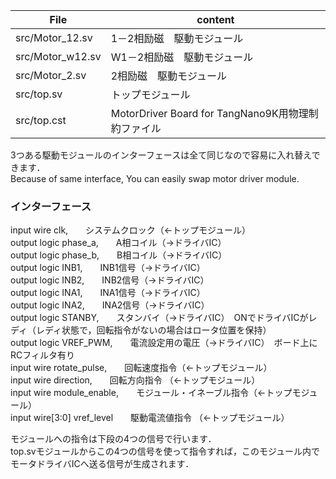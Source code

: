   
|File|content|
|---|---|
src/Motor_12.sv | 1－2相励磁　駆動モジュール  
src/Motor_w12.sv | W1－2相励磁　駆動モジュール  
src/Motor_2.sv | 2相励磁　駆動モジュール  
src/top.sv | トップモジュール  
src/top.cst | MotorDriver Board for TangNano9K用物理制約ファイル  
  
3つある駆動モジュールのインターフェースは全て同じなので容易に入れ替えできます．  
Because of same interface, You can easily swap motor driver module.
  
### インターフェース

  input  wire       clk,　　システムクロック（←トップモジュール）  
  output logic      phase_a,　　A相コイル（→ドライバIC）  
  output logic      phase_b,　　B相コイル（→ドライバIC）  
  output logic      INB1,　　INB1信号（→ドライバIC）  
  output logic      INB2,　　INB2信号（→ドライバIC）  
  output logic      INA1,　　INA1信号（→ドライバIC）  
  output logic      INA2,　　INA2信号（→ドライバIC）  
  output logic      STANBY,　　スタンバイ（→ドライバIC）　ONでドライバICがレディ（レディ状態で，回転指令がないの場合はロータ位置を保持）  
  output logic      VREF_PWM,　　電流設定用の電圧（→ドライバIC）　ボード上にRCフィルタ有り  
  input  wire       rotate_pulse,　　回転速度指令（←トップモジュール）  
  input  wire       direction,　　回転方向指令  （←トップモジュール）  
  input  wire       module_enable,　　モジュール・イネーブル指令（←トップモジュール）  
  input  wire[3:0]       vref_level　　駆動電流値指令  （←トップモジュール）  
    
  モジュールへの指令は下段の4つの信号で行います．  
  top.svモジュールからこの4つの信号を使って指令すれば，このモジュール内でモータドライバICへ送る信号が生成されます．  
    
